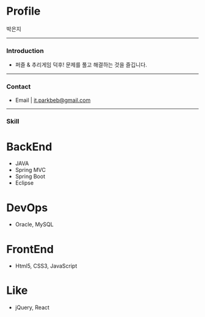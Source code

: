 Profile
==============

박은지

*****
### Introduction

* 퍼즐 & 추리게임 덕후! 문제를 풀고 해결하는 것을 즐깁니다.

* * *
### Contact

* Email | it.parkbeb@gmail.com

* * *
### Skill

# BackEnd

* JAVA
* Spring MVC
* Spring Boot
* Eclipse

# DevOps

* Oracle, MySQL

# FrontEnd

* Html5, CSS3, JavaScript

# Like

* jQuery, React


